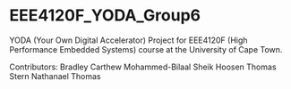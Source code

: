 # EEE4120F_YODA_Group6
YODA (Your Own Digital Accelerator) Project for EEE4120F (High Performance Embedded Systems) course at the University of Cape Town.

Contributors:
           Bradley Carthew
           Mohammed-Bilaal Sheik Hoosen
           Thomas Stern
           Nathanael Thomas
